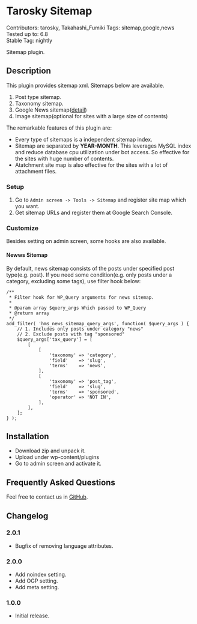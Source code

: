# Tarosky Sitemap

Contributors: tarosky, Takahashi_Fumiki
Tags: sitemap,google,news  
Tested up to: 6.8  
Stable Tag: nightly

Sitemap plugin.

## Description

This plugin provides sitemap xml. Sitemaps below are available.

1. Post type sitemap.
2. Taxonomy sitemap.
3. Google News sitemap([detail](https://developers.google.com/search/docs/advanced/sitemaps/news-sitemap))
4. Image sitemap(optional for sites with a large size of contents)

The remarkable features of this plugin are:

- Every type of sitemaps is a independent sitemap index.
- Sitemap are separated by **YEAR-MONTH**. This leverages MySQL index and reduce database cpu utilization under bot access. So effective for the sites with huge number of contents.
- Atatchment site map is also effective for the sites with a lot of attachment files.

### Setup

1. Go to <code>Admin screen -> Tools -> Sitemap</code> and register site map which you want.
2. Get sitemap URLs and register them at Google Search Console.

### Customize

Besides setting on admin screen, some hooks are also available.

#### Newws Sitemap

By default, news sitemap consists of the posts under specified post type(e.g. post). If you need some condition(e.g. only posts under a category, excluding some tags), use filter hook below:

```
/**
 * Filter hook for WP_Query arguments for news sitemap.
 *
 * @param array $query_args Which passed to WP_Query
 * @return array
 */
add_filter( 'hms_news_sitemap_query_args', function( $query_args ) {
	// 1. Includes only posts under category "news"
	// 2. Exclude posts with tag "sponsored"
	$query_args['tax_query'] = [
		[
			[
				'taxonomy' => 'category',
				'field'    => 'slug',
				'terms'    => 'news',
			],
			[
				'taxonomy' => 'post_tag',
				'field'    => 'slug',
				'terms'    => 'sponsored',
				'operator' => 'NOT IN',
			],
		],
	];
} );
```

## Installation

- Download zip and unpack it.
- Upload under wp-content/plugins
- Go to admin screen and activate it.

## Frequently Asked Questions

Feel free to contact us in [GitHub](https://github.com/tarosky/tarosky-sitemap). 

## Changelog

### 2.0.1

* Bugfix of removing language attributes.

### 2.0.0

* Add noindex setting.
* Add OGP setting.
* Add meta setting.

### 1.0.0

* Initial release.
